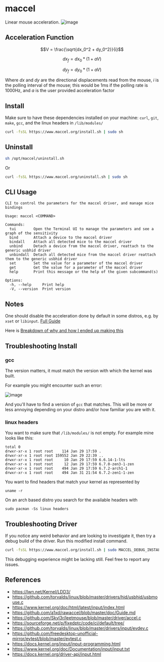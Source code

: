 # maccel

Linear mouse acceleration.
![image](https://github.com/Gnarus-G/maccel/assets/37311893/f45bc4bc-f7a0-43b0-9e8c-b3f6fb958d4c)

## Acceleration Function

$$V = \frac{\sqrt{dx_0^2 + dy_0^2}}{i}$$

$$dx_f = dx_0 * (1 + aV)$$

$$dy_f = dy_0 * (1 + aV)$$

Where $dx$ and $dy$ are the directional displacements read from the mouse,
$i$ is the polling interval of the mouse; this would be 1ms if the polling rate is 1000Hz,
and $a$ is the user provided
acceleration factor

## Install

Make sure to have these dependencies installed on your machine:
`curl`, `git`, `make`, `gcc`, and the linux headers in `/lib/modules/`

```sh
curl -fsSL https://www.maccel.org/install.sh | sudo sh
```

## Uninstall

```sh
sh /opt/maccel/uninstall.sh
```

Or

```sh
curl -fsSL https://www.maccel.org/uninstall.sh | sudo sh
```

## CLI Usage

```
CLI to control the parameters for the maccel driver, and manage mice bindings

Usage: maccel <COMMAND>

Commands:
  tui        Open the Terminal UI to manage the parameters and see a graph of the sensitivity
  bind       Attach a device to the maccel driver
  bindall    Attach all detected mice to the maccel driver
  unbind     Detach a device from the maccel driver, reattach to the generic usbhid driver
  unbindall  Detach all detected mice from the maccel driver reattach them to the generic usbhid driver
  set        Set the value for a parameter of the maccel driver
  get        Get the value for a parameter of the maccel driver
  help       Print this message or the help of the given subcommand(s)

Options:
  -h, --help     Print help
  -V, --version  Print version
```

## Notes

One should disable the acceleration done by default in some distros, e.g. by `xset` or `libinput`.
[Full Guide](https://wiki.archlinux.org/title/Mouse_acceleration#Disabling_mouse_acceleration)

Here is [Breakdown of why and how I ended up making this](https://www.bytin.tech/blog/maccel/)

## Troubleshooting Install

### gcc

The version matters, it must match the version with which the kernel was built.

For example you might encounter such an error:

![image](https://github.com/Gnarus-G/maccel/assets/37311893/6147e20a-a132-4132-a45e-2af3dc035552)

And you'll have to find a version of `gcc` that matches. This will be more or less annoying
depending on your distro and/or how familiar you are with it.

### linux headers

You want to make sure that `/lib/modules/` is not empty. For example mine looks like this:

```
total 0
drwxr-xr-x 1 root root    114 Jan 29 17:59 .
drwxr-xr-x 1 root root 159552 Jan 29 22:39 ..
drwxr-xr-x 1 root root     10 Jan 29 17:59 6.6.14-1-lts
drwxr-xr-x 1 root root     12 Jan 29 17:59 6.7.0-zen3-1-zen
drwxr-xr-x 1 root root    494 Jan 29 17:59 6.7.2-arch1-1
drwxr-xr-x 1 root root    494 Jan 31 21:54 6.7.2-zen1-1-zen
```

You want to find headers that match your kernel as represented by

```
uname -r
```

On an arch based distro you search for the available headers with

```
sudo pacman -Ss linux headers
```

## Troubleshooting Driver

If you notice any weird behavior and are looking to investigate it,
then try a debug build of the driver. Run this modified install command.

```sh
curl -fsSL https://www.maccel.org/install.sh | sudo MACCEL_DEBUG_INSTALL=1 sh
```

This debugging experience might be lacking still. Feel free to report any issues.

## References

- https://lwn.net/Kernel/LDD3/
- https://github.com/torvalds/linux/blob/master/drivers/hid/usbhid/usbmouse.c
- https://www.kernel.org/doc/html/latest/input/index.html
- https://github.com/a1xd/rawaccel/blob/master/doc/Guide.md
- https://github.com/Skyl3r/leetmouse/blob/master/driver/accel.c
- https://sourceforge.net/p/fixedptc/code/ci/default/tree/
- https://github.com/torvalds/linux/blob/master/drivers/input/evdev.c
- https://github.com/freedesktop-unofficial-mirror/evtest/blob/master/evtest.c
- https://docs.kernel.org/input/input-programming.html
- https://www.kernel.org/doc/Documentation/input/input.txt
- https://docs.kernel.org/driver-api/input.html
